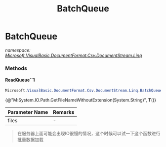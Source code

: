 ﻿---
title: BatchQueue
---

# BatchQueue
_namespace: [Microsoft.VisualBasic.DocumentFormat.Csv.DocumentStream.Linq](N-Microsoft.VisualBasic.DocumentFormat.Csv.DocumentStream.Linq.html)_



### Methods

#### ReadQueue``1
```csharp
Microsoft.VisualBasic.DocumentFormat.Csv.DocumentStream.Linq.BatchQueue.ReadQueue``1(System.Collections.Generic.IEnumerable{System.String},Microsoft.VisualBasic.TextEncodings.Encodings)
```
{@"M:System.IO.Path.GetFileNameWithoutExtension(System.String)", **T**()}

|Parameter Name|Remarks|
|--------------|-------|
|files|-|

> 在服务器上面可能会出现IO很慢的情况，这个时候可以试一下这个函数进行批量数据加载




